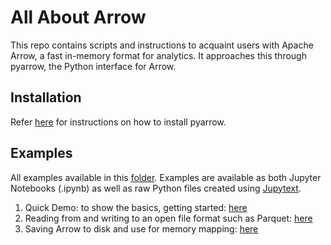 # All About Arrow
This repo contains scripts and instructions to acquaint users with Apache Arrow, a fast in-memory format for analytics.  It approaches this through pyarrow, the Python interface for Arrow.

## Installation

Refer [here](./doc/Installation.md) for instructions on how to install pyarrow.

## Examples

All examples available in this [folder](/examples/).  Examples are available as both Jupyter Notebooks (.ipynb) as well as raw Python files created using [Jupytext](https://jupytext.readthedocs.io/en/latest/index.html).

1. Quick Demo: to show the basics, getting started:  [here](/examples/quick-demo.ipynb)
2. Reading from and writing to an open file format such as Parquet: [here](/examples/read-and-write-parquet.ipynb)
3. Saving Arrow to disk and use for memory mapping: [here](/examples/persist-arrow-to-disk-memory-map.ipynb)
